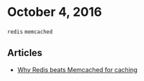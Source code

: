 # October 4, 2016

`redis` `memcached`

## Articles

- [Why Redis beats Memcached for caching](http://www.infoworld.com/article/3063161/application-development/why-redis-beats-memcached-for-caching.html)
